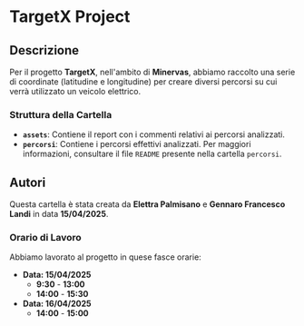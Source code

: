 # TargetX Project

## Descrizione
Per il progetto **TargetX**, nell'ambito di **Minervas**, abbiamo raccolto una serie di coordinate (latitudine e longitudine) per creare diversi percorsi su cui verrà utilizzato un veicolo elettrico.

### Struttura della Cartella
- **`assets`**: Contiene il report con i commenti relativi ai percorsi analizzati.
- **`percorsi`**: Contiene i percorsi effettivi analizzati. Per maggiori informazioni, consultare il file `README` presente nella cartella `percorsi`.

## Autori
Questa cartella è stata creata da **Elettra Palmisano** e **Gennaro Francesco Landi** in data **15/04/2025**.

### Orario di Lavoro
Abbiamo lavorato al progetto in quese fasce orarie:
- **Data: 15/04/2025**
    - **9:30** - **13:00**
    - **14:00** - **15:30**
- **Data: 16/04/2025**
    - **14:00** - **15:00**